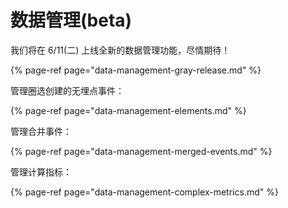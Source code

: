 # 数据管理\(beta\)

我们将在 6/11\(二\) 上线全新的数据管理功能，尽情期待！

{% page-ref page="data-management-gray-release.md" %}

管理圈选创建的无埋点事件：

{% page-ref page="data-management-elements.md" %}

管理合并事件：

{% page-ref page="data-management-merged-events.md" %}

管理计算指标：

{% page-ref page="data-management-complex-metrics.md" %}



